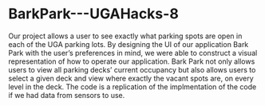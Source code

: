 # BarkPark---UGAHacks-8
Our project allows a user to see exactly what parking spots are open in each of the UGA parking lots. By designing the UI of our application Bark Park with the user’s preferences in mind, we were able to construct a visual representation of how to operate our application. Bark Park not only allows users to view all parking decks’ current occupancy but also allows users to select a given deck and view where exactly the vacant spots are, on every level in the deck. The code is a replication of the implmentation of the code if we had data from sensors to use. 
